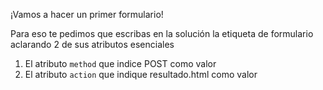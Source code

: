 ¡Vamos a hacer un primer formulario!

Para eso te pedimos que escribas en la solución la etiqueta de formulario aclarando 2 de sus atributos esenciales

1. El atributo `method` que indice POST como valor
2. El atributo `action` que indique resultado.html como valor